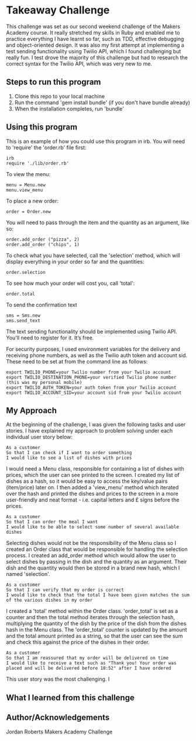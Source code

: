 Takeaway Challenge
==================

This challenge was set as our second weekend challenge of the Makers Academy course. It really stretched my skills in Ruby and enabled me to practice everything I have learnt so far, such as TDD, effective debugging and object-oriented design. It was also my first attempt at implementing a test sending functionality using Twilio API, which I found challenging but really fun. I test drove the majority of this challenge but had to research the correct syntax for the Twilio API, which was very new to me.

Steps to run this program
-------
1. Clone this repo to your local machine
2. Run the command 'gem install bundle' (if you don't have bundle already)
3. When the installation completes, run 'bundle'

Using this program
-------
This is an example of how you could use this program in irb. You will need to 'require' the 'order.rb' file first:

```
irb
require './lib/order.rb'
```
To view the menu:
```
menu = Menu.new
menu.view_menu
```
To place a new order:
```
order = Order.new
```
You will need to pass through the item and the quantity as an argument, like so:
```
order.add_order ("pizza", 2)
order.add_order ("chips", 1)
```
To check what you have selected, call the 'selection' method, which will display everything in your order so far and the quantities:
```
order.selection
```
To see how much your order will cost you, call 'total':
```
order.total
```
To send the confirmation text
```
sms = Sms.new
sms.send_text
```
The text sending functionality should be implemented using Twilio API. You'll need to register for it. It’s free.

For security purposes, I used environment variables for the delivery and receiving phone numbers, as well as the Twilio auth token and account sid. These need to be set at from the command line as follows:

```
export TWILIO_PHONE=your Twilio number from your Twilio account
export TWILIO_DESTINATION_PHONE=your verified Twilio phone number (this was my personal mobile)
export TWILIO_AUTH_TOKEN=your auth token from your Twilio account
export TWILIO_ACCOUNT_SID=your account sid from your Twilio account
```
My Approach
-----
At the beginning of the challenge, I was given the following tasks and user stories. I have explained my approach to problem solving under each individual user story below:

```
As a customer
So that I can check if I want to order something
I would like to see a list of dishes with prices
```
I would need a Menu class, responsible for containing a list of dishes with prices, which the user can see printed to the screen. I created my list of dishes as a hash, so it would be easy to access the key/value pairs (item/price) later on. I then added a 'view_menu' method which iterated over the hash and printed the dishes and prices to the screen in a more user-friendly and neat format - i.e. capital letters and £ signs before the prices.

```
As a customer
So that I can order the meal I want
I would like to be able to select some number of several available dishes
```
Selecting dishes would not be the responsibility of the Menu class so I created an Order class that would be responsible for handling the selection process. I created an add_order method which would allow the user to select dishes by passing in the dish and the quantity as an argument. Their dish and the quantity would then be stored in a brand new hash, which I named 'selection'.
```
As a customer
So that I can verify that my order is correct
I would like to check that the total I have been given matches the sum of the various dishes in my order
```
I created a 'total' method within the Order class. 'order_total' is set as a counter and then the total method iterates through the selection hash, multiplying the quantity of the dish by the price of the dish from the dishes hash in the Menu class. The 'order_total' counter is updated by the amount and the total amount printed as a string, so that the user can see the sum and check this against the price of the dishes in their order.

```
As a customer
So that I am reassured that my order will be delivered on time
I would like to receive a text such as "Thank you! Your order was placed and will be delivered before 18:52" after I have ordered
```
This user story was the most challenging. I


What I learned from this challenge
------------------

Author/Acknowledgements
------------------
Jordan Roberts
Makers Academy Challenge
